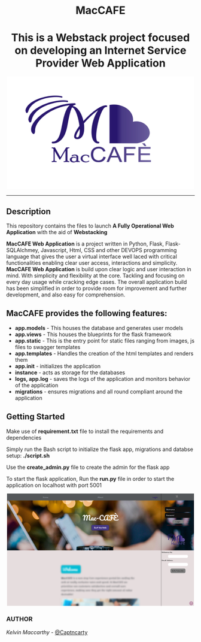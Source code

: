 <h1 align="center">MacCAFE</h1>
<h1 align="center">This is a Webstack project focused on developing an Internet Service Provider Web Application</h1>
<p align ="center">
    <img width="500" height="300" src="app/static/img/cap2.png">
</p>

---------
## Description

This repository contains the files to launch **A Fully Operational Web Application** with the aid of **Webstacking**

**MacCAFE Web Application** is a project written in Python, Flask, Flask-SQLAlchmey, Javascript, Html, CSS and other DEVOPS programming language that gives the user a virtual interface well laced with critical functionalities enabling clear user access, interactions and simplicity. **MacCAFE Web Application** is build upon clear logic and user interaction in mind. With simplicity and flexibility at the core. Tackling and focusing on every day usage while cracking edge cases. The overall application build has been simplified in order to provide room for improvement and further development, and also easy for comprehension.

## MacCAFE provides the following features:

* **app.models** - This houses the database and generates user models
* **app.views** - This houses the blueprints for the flask framework
* **app.static** - This is the entry point for static files ranging from images, js files to swagger templates
* **app.templates** - Handles the creation of the html templates and renders them
* **app.__init__** - initializes the application
* **instance** - acts as storage for the databases
* **logs, app.log** - saves the logs of the application and monitors behavior of the application
* **migrations** - ensures migrations and all round compliant around the application

## Getting Started

Make use of <b>requirement.txt</b> file to install the requirements and dependencies

Simply run the Bash script to initialize the flask app, migrations and databse setup: <b>./script.sh</b>

Use the <b>create_admin.py</b> file to create the admin for the flask app

To start the flask application, Run the <b>run.py</b> file in order to start the application on localhost with port 5001


<p align ="center">
    <img width="500" height="300" src="app/static/img/maccafe.png">
</p>

### AUTHOR
*Kelvin Maccarthy* - [@Captncarty](https://github.com/Captncarty)
